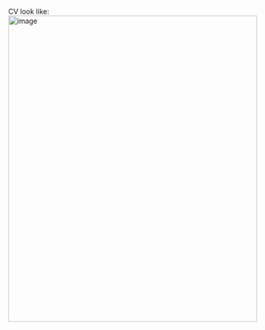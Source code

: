 CV look like:
<img width="500" height="616" alt="image" src="https://github.com/user-attachments/assets/acd35eb6-437e-4117-b99c-b117ea94955b" />
